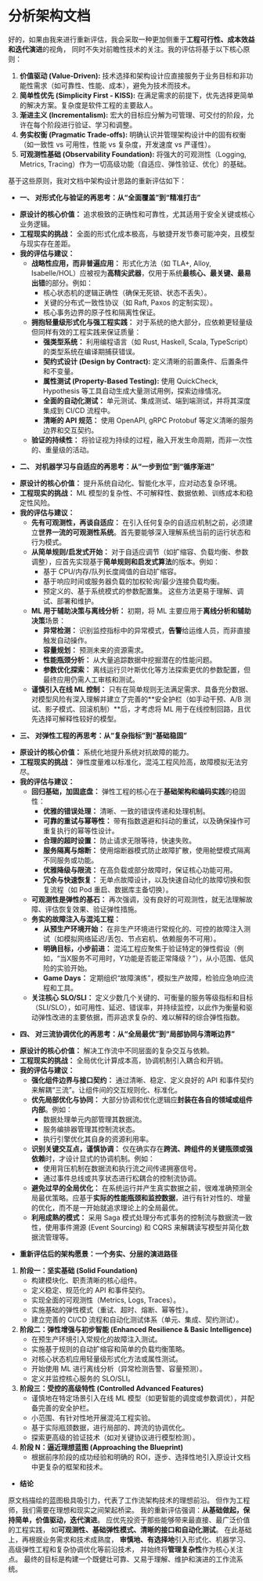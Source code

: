 # 分析架构文档

好的，如果由我来进行重新评估，我会采取一种更加侧重于**工程可行性、成本效益和迭代演进**的视角，
同时不失对前瞻性技术的关注。我的评估将基于以下核心原则：

1. **价值驱动 (Value-Driven):** 技术选择和架构设计应直接服务于业务目标和非功能性需求（如可靠性、性能、成本），避免为技术而技术。
2. **简单性优先 (Simplicity First - KISS):** 在满足需求的前提下，优先选择更简单的解决方案。复杂度是软件工程的主要敌人。
3. **渐进主义 (Incrementalism):** 宏大的目标应分解为可管理、可交付的阶段，允许在每个阶段进行验证、学习和调整。
4. **务实权衡 (Pragmatic Trade-offs):** 明确认识并管理架构设计中的固有权衡（如一致性 vs 可用性，性能 vs 复杂度，开发速度 vs 严谨性）。
5. **可观测性基础 (Observability Foundation):** 将强大的可观测性（Logging, Metrics, Tracing）作为一切高级功能（自适应、弹性验证、优化）的基础。

基于这些原则，我对文档中架构设计思路的重新评估如下：

- **一、 对形式化与验证的再思考：从“全面覆盖”到“精准打击”**

* **原设计的核心价值：** 追求极致的正确性和可靠性，尤其适用于安全关键或核心业务逻辑。
* **工程现实的挑战：** 全面的形式化成本极高，与敏捷开发节奏可能冲突，且模型与现实存在差距。
* **我的评估与建议：**
  * **战略性应用，而非普遍应用：** 形式化方法（如 TLA+, Alloy, Isabelle/HOL）应被视为**高精尖武器**，仅用于系统**最核心、最关键、最易出错**的部分。例如：
    * 核心状态机的逻辑正确性（确保无死锁、状态不丢失）。
    * 关键的分布式一致性协议（如 Raft, Paxos 的定制实现）。
    * 核心事务边界的原子性和隔离性保证。
  * **拥抱轻量级形式化与强工程实践：** 对于系统的绝大部分，应依赖更轻量级但同样有效的工程实践来保证质量：
    * **强类型系统：** 利用编程语言（如 Rust, Haskell, Scala, TypeScript）的类型系统在编译期捕获错误。
    * **契约式设计 (Design by Contract):** 定义清晰的前置条件、后置条件和不变量。
    * **属性测试 (Property-Based Testing):** 使用 QuickCheck, Hypothesis 等工具自动生成大量测试用例，探索边缘情况。
    * **全面的自动化测试：** 单元测试、集成测试、端到端测试，并将其深度集成到 CI/CD 流程中。
    * **清晰的 API 规范：** 使用 OpenAPI, gRPC Protobuf 等定义清晰的服务边界和交互契约。
  * **验证的持续性：** 将验证视为持续的过程，融入开发生命周期，而非一次性的、重量级的活动。

- **二、 对机器学习与自适应的再思考：从“一步到位”到“循序渐进”**

* **原设计的核心价值：** 提升系统自动化、智能化水平，应对动态复杂环境。
* **工程现实的挑战：** ML 模型的复杂性、不可解释性、数据依赖、训练成本和稳定性风险。
* **我的评估与建议：**
  * **先有可观测性，再谈自适应：** 在引入任何复杂的自适应机制之前，必须建立**世界一流的可观测性系统**。首先要能够深入理解系统当前的运行状态和行为模式。
  * **从简单规则/启发式开始：** 对于自适应调节（如扩缩容、负载均衡、参数调整），应首先实现基于**简单规则和启发式算法**的版本。例如：
    * 基于 CPU/内存/队列长度阈值的自动扩缩容。
    * 基于响应时间或服务器负载的加权轮询/最少连接负载均衡。
    * 预定义的、基于系统模式的参数配置集。
        这些方法更易于理解、调试、部署和维护。
  * **ML 用于辅助决策与离线分析：** 初期，将 ML 主要应用于**离线分析和辅助决策**场景：
    * **异常检测：** 识别监控指标中的异常模式，**告警**给运维人员，而非直接触发自动操作。
    * **容量规划：** 预测未来的资源需求。
    * **性能瓶颈分析：** 从大量追踪数据中挖掘潜在的性能问题。
    * **参数优化探索：** 离线运行贝叶斯优化等方法探索更优的参数配置，但最终应用仍需人工审核和测试。
  * **谨慎引入在线 ML 控制：** 只有在简单规则无法满足需求、具备充分数据、对模型风险有深入理解并建立了完善的**安全护栏（如手动干预、A/B 测试、影子模式、回滚机制）**后，才考虑将 ML 用于在线控制回路，且优先选择可解释性较好的模型。

- **三、 对弹性工程的再思考：从“复杂指标”到“基础稳固”**

* **原设计的核心价值：** 系统化地提升系统对抗故障的能力。
* **工程现实的挑战：** 弹性度量难以标准化，混沌工程风险高，故障模拟无法穷尽。
* **我的评估与建议：**
  * **回归基础，加固底盘：** 弹性工程的核心在于**基础架构和编码实践**的稳固性：
    * **优雅的错误处理：** 清晰、一致的错误传递和处理机制。
    * **可靠的重试与幂等性：** 带有指数退避和抖动的重试，以及确保操作可重复执行的幂等性设计。
    * **合理的超时设置：** 防止请求无限等待，快速失败。
    * **服务隔离与熔断：** 使用熔断器模式防止故障扩散，使用舱壁模式隔离不同服务或功能。
    * **优雅降级与限流：** 在高负载或部分故障时，保证核心功能可用。
    * **冗余与快速恢复：** 无单点故障设计，以及快速自动化的故障切换和恢复流程（如 Pod 重启、数据库主备切换）。
  * **可观测性是弹性的基石：** 再次强调，没有良好的可观测性，就无法理解故障、评估恢复效果、验证弹性措施。
  * **务实的故障注入与混沌工程：**
    * **从预生产环境开始：** 在非生产环境进行常规化的、可控的故障注入测试（如模拟网络延迟/丢包、节点宕机、依赖服务不可用）。
    * **明确目标，小步前进：** 混沌工程应聚焦于验证特定的弹性假设（例如，“当X服务不可用时，Y功能是否能正常降级？”），从小范围、低风险的实验开始。
    * **Game Days：** 定期组织“故障演练”，模拟生产故障，检验应急响应流程和工具。
  * **关注核心 SLO/SLI：** 定义少数几个关键的、可衡量的服务等级指标和目标（SLI/SLO），如可用性、延迟、错误率，并持续监控，以此作为衡量和驱动弹性改进的主要依据，而非追求复杂的、难以解释的综合弹性指数。

- **四、 对三流协调优化的再思考：从“全局最优”到“局部协同与清晰边界”**

* **原设计的核心价值：** 解决工作流中不同层面的复杂交互与依赖。
* **工程现实的挑战：** 全局优化计算成本高，协调机制引入耦合和开销。
* **我的评估与建议：**
  * **强化组件边界与接口契约：** 通过清晰、稳定、定义良好的 API 和事件契约来解耦“三流”。让组件间的交互规则化、标准化。
  * **优先局部优化与协同：** 大部分协调和优化逻辑应**封装在各自的领域或组件内部**。例如：
    * 数据处理单元内部管理其数据流。
    * 服务编排器管理其控制流状态。
    * 执行引擎优化其自身的资源利用率。
  * **识别关键交互点，谨慎协调：** 仅在确实存在**跨流、跨组件的关键瓶颈或强依赖**时，才设计显式的协调机制。例如：
    * 使用背压机制在数据流和执行流之间传递拥塞信号。
    * 通过事件总线或共享状态进行松耦合的控制流协调。
  * **避免过早的全局优化：** 在系统运行并产生真实数据之前，很难准确预测全局最优策略。应基于**实际的性能瓶颈和监控数据**，进行有针对性的、增量的优化，而不是一开始就追求理论上的全局最优。
  * **利用成熟的模式：** 采用 Saga 模式处理分布式事务的控制流与数据流一致性，使用事件溯源 (Event Sourcing) 和 CQRS 来解耦读写模型并简化数据流管理等。

- **重新评估后的架构愿景：一个务实、分层的演进路径**

1. **阶段一：坚实基础 (Solid Foundation)**
    * 构建模块化、职责清晰的核心组件。
    * 定义稳定、规范化的 API 和事件契约。
    * 实现全面的可观测性（Metrics, Logs, Traces）。
    * 实施基础的弹性模式（重试、超时、熔断、幂等性）。
    * 建立完善的 CI/CD 流程和自动化测试体系（单元、集成、契约测试）。
2. **阶段二：弹性增强与初步智能 (Enhanced Resilience & Basic Intelligence)**
    * 在预生产环境引入常规化的故障注入测试。
    * 实施基于规则的自动扩缩容和简单的负载均衡策略。
    * 对核心状态机应用轻量级形式化方法或属性测试。
    * 开始使用 ML 进行离线分析（异常检测告警、容量预测）。
    * 定义并监控核心服务的 SLO/SLI。
3. **阶段三：受控的高级特性 (Controlled Advanced Features)**
    * 谨慎地在特定场景引入在线 ML 模型（如更智能的调度或参数调优），并配备完善的安全护栏。
    * 小范围、有针对性地开展混沌工程实验。
    * 基于实际瓶颈数据，进行局部的、跨流的协调优化。
    * 探索更高级的验证技术（如对关键协议进行模型检测）。
4. **阶段 N：逼近理想蓝图 (Approaching the Blueprint)**
    * 根据前序阶段的成功经验和明确的 ROI，逐步、选择性地引入原设计文档中更复杂的框架和技术。

- **结论**

原文档描绘的蓝图极具吸引力，代表了工作流架构技术的理想前沿。
但作为工程师，我们需要在理想和现实之间架起桥梁。
我的重新评估强调：**从基础做起，保持简单，价值驱动，迭代演进**。
应优先投资于那些能够带来最直接、最广泛价值的工程实践，
如**可观测性、基础弹性模式、清晰的接口和自动化测试**。
在此基础上，再根据业务需求和技术成熟度，
**审慎地、有选择地**引入形式化、机器学习、高级弹性工程和复杂协调优化等前沿技术，
并始终将**管理复杂性**作为核心关注点。
最终的目标是构建一个既健壮可靠、又易于理解、维护和演进的工作流系统。
